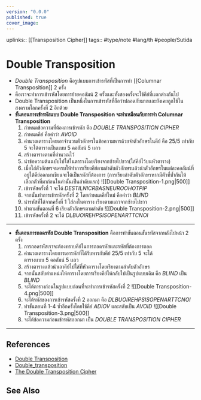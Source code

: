 ```yaml
---
version: "0.0.0"
published: true
cover_image:
---
```

uplinks:: [[Transposition Cipher]]
tags:: #type/note #lang/th #people/Sutida 
# Double Transposition
- *Double Transposition* คือรูปแบบการเข้ารหัสที่เป็นการทำ [[Columnar Transposition]] 2 ครั้ง 
- คือเราจะทำการเข้ารหัสโดยการย้ายคอลัมน์ 2 ครั้งเเละทั้งสองครั้งจะใช้คีย์ที่เเตกต่างกันไป
- Double Transposition เป็นหนึ่งในการเข้ารหัสที่ถือว่าปลอดภัยมากเเละยังเคยถูกใช้ในสงครามโลกครั้งที่ 2 อีกด้วย
- **ขั้นตอนการเข้ารหัสแบบ Double Transposition จะทำเหมือนกับการทำ Columnar Transposition** 
	1. กำหนดข้อความที่ต้องการเข้ารหัส คือ *DOUBLE TRANSPOSITION CIPHER*
	2. กำหนดคีย์ คือคำว่า *AVOID*
	3. คำนวณตารางโดยเอาจำนวนตัวอักษรในข้อความหารด้วยจำตัวอักษรในคีย์ คือ 25/5 เท่ากับ 5 จะได้ตารางเป็นเเบบ 5 คอลัมน์ 5 เเถว
	4. สร้างตารางตามที่คำนวณไว้
	5.  นำข้อความต้นฉบับไปใส่ในตารางโดยเรียงจากซ้ายไปขวา(ใส่คีย์ไว้บนหัวตาราง)
	6. เมื่อใส่ตัวอักษรจนครบให้ทำการเรียงคีย์ตามลำดับตัวอักษรเเล้วนำตัวอักษรในแต่ละคอลัมน์ที่อยู่ใต้คีย์ออกมาเขียนจะได้เป็นรหัสที่ต้องการ (การเรียงลำดับตัวอักษรหากมีตัวที่ซ้ำกันให้เลือกตัวที่มาก่อนในคำนั้นเป็นลำดับเเรก)
	    ![[Double Transposition-1.png|500]]
	7.  เข้ารหัสครั้งที่ 1 จะได้ *DESTILNICRBASNEUROOHOTPIP*
	8. จากนั้นทำการเข้ารหัสครั้งที่ 2 โดยกำหนดคีย์ใหม่ คือคำว่า *BLIND*
	9. นำรหัสที่ได้จากครั้งที่ 1 ใส่ลงในตาราง เรียงตามเเถวจากซ้ายไปขวา
	10. ทำตามขั้นตอนที่ 6 เรียงตัวอักษรตามลำดับ
	 ![[Double Transposition-2.png|500]]
	10. เข้ารหัสครั้งที่ 2 จะได้ *DLBUOIREHPSISOPENARTTCNOI*
---
- **ขั้นตอนการถอดรหัส Double Transposition**
  คือการทำขั้นตอนขั้นรหัสจากหลังไปหน้า 2 ครั้ง
    1. การถอดรหัสเราจะต้องทราบคีย์ในการถอดรหัสเเละรหัสที่ต้องการถอด
	2. คำนวณตารางโดยการเอารหัสที่ได้รับหารกับคีย์ 25/5 เท่ากับ 5 จะได้         
       ตารางเเบบ 5 คอลัมน์ 5 เเถว
	3. สร้างตารางเเล้วนำเอาคีย์ไปใส่ที่หัวตารางโดยเรียงตามลำดับตัวอักษร
	4. จากนั้นสลับตำแหน่งให้ตารางโดยการเรียงคีย์ให้กลับไปเป็นรูปแบบเดิม คือ   *BLIND* เป็น *BLIND* 
	5. จะได้ตารางก่อนในรูปแบบก่อนที่จะทำการเข้ารหัสครั้งที่ 2
       ![[Double Transposition-4.png|500]]
	6.  จะได้รหัสของการเข้ารหัสครั้งที่ 2 ออกมา คือ *DLBUOIREHPSISOPENARTTCNOI*
	7. ทำขั้นตอนที่ 1-4 ซ้ำอีกครั้งโดยใช้คีย์ *ADIOV* และสลับเป็น *AVOID*
      ![[Double Transposition-3.png|500]]
	6. จะได้ข้อความก่อนเข้ารหัสออกมา เป็น *DOUBLE TRANSPOSITION CIPHER*
---
## References
- [Double Transposition](https://crypto.interactive-maths.com/columnar-transposition-cipher.html)
- [Double_transposition](https://en.wikipedia.org/wiki/Transposition_cipher#Double_transposition)
- [The Double Transposition Cipher](https://www.pbs.org/wgbh/nova/decoding/doubtrans.html)
## See Also
